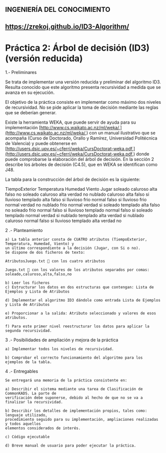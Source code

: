 ## INGENIERÍA DEL CONOCIMIENTO

## https://zrekoj.github.io/ID3-Algorithm/

# Práctica 2: Árbol de decisión (ID3) (versión reducida)

1.- Preliminares

Se trata de implementar una versión reducida y preliminar del algoritmo ID3. Resulta conocido que este
algoritmo presenta recursividad a medida que se avanza en su ejecución.

El objetivo de la práctica consiste en implementar como máximo dos niveles de recursividad. No se pide
aplicar la toma de decisión mediante las reglas que se deberían generar.

Existe la herramienta WEKA, que puede servir de ayuda para su implementación
[http://www.cs.waikato.ac.nz/ml/weka/,](http://www.cs.waikato.ac.nz/ml/weka/,) con un manual ilustrativo que se acompaña (Curso de Doctorado,
Orallo y Ramírez, Universidad Politécnica de Valencia) y puede obtenerse en
[http://users.dsic.upv.es/~cferri/weka/CursDoctorat-weka.pdf,](http://users.dsic.upv.es/~cferri/weka/CursDoctorat-weka.pdf,) donde puede comprobarse la elaboración del
árbol de decisión. En la sección 2 describe los árboles de decisión (C4.5), que en WEKA se identifican
como J48.

La tabla para la construcción del árbol de decisión es la siguiente:

TiempoExterior Temperatura Humedad Viento Jugar
soleado caluroso alta falso no
soleado caluroso alta verdad no
nublado caluroso alta falso si
lluvioso templado alta falso si
lluvioso frio normal falso si
lluvioso frio normal verdad no
nublado frio normal verdad si
soleado templado alta falso no
soleado frio normal falso si
lluvioso templado normal falso si
soleado templado normal verdad si
nublado templado alta verdad si
nublado caluroso normal falso si
lluvioso templado alta verdad no

2 .- Planteamiento

```
a) La tabla anterior consta de CUATRO atributos (TiempoExterior, Temperatura, Humedad, Viento) y
un último correspondiente a la decisión (Jugar, con Si o no).
Se dispone de dos ficheros de texto:
```
```
AtributosJuego.txt  con los cuatro atributos
```
```
Juego.txt  con los valores de los atributos separados por comas: soleado,caluroso,alta,falso,no
```

```
b) Leer los ficheros
c) Estructurar los datos en dos estructuras que contengan: Lista de Ejemplos y Lista de Atributos
```
```
d) Implementar el algoritmo ID3 dándole como entrada Lista de Ejemplos y Lista de Atributos
```
```
e) Proporcionar a la salida: Atributo seleccionado y valores de esos atributos.
```
```
f) Para este primer nivel reestructurar los datos para aplicar la segunda recursividad.
```
3 .- Posibilidades de ampliación y mejora de la práctica

```
a) Implementar todos los niveles de recursividad.
```
```
b) Comprobar el correcto funcionamiento del algoritmo para los ejemplos de la tabla.
```
4 .- Entregables

```
Se entregará una memoria de la práctica consistente en:
```
```
a) Describir el sistema mediante una tarea de Clasificación de CommonKADS. La parte de
verificación debe suponerse, debido al hecho de que no se va a finalizar la recursividad.
```
```
b) Describir los detalles de implementación propios, tales como: lenguaje utilizado,
procedimiento seguido para su implementación, ampliaciones realizadas y todos aquellos
elementos considerados de interés.
```
```
c) Código ejecutable
```
```
d) Breve manual de usuario para poder ejecutar la práctica.
```
